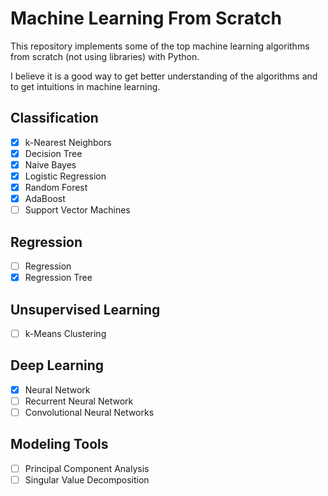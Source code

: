 # Machine Learning From Scratch

This repository implements some of the top machine learning algorithms from scratch (not using libraries) with Python.

I believe it is a good way to get better understanding of the algorithms and to get intuitions in machine learning.

## Classification
- [X] k-Nearest Neighbors
- [X] Decision Tree
- [X] Naive Bayes
- [X] Logistic Regression
- [X] Random Forest
- [X] AdaBoost
- [ ] Support Vector Machines

## Regression
- [ ] Regression
- [X] Regression Tree

## Unsupervised Learning
- [ ] k-Means Clustering

## Deep Learning
- [X] Neural Network
- [ ] Recurrent Neural Network
- [ ] Convolutional Neural Networks

## Modeling Tools
- [ ] Principal Component Analysis
- [ ] Singular Value Decomposition

